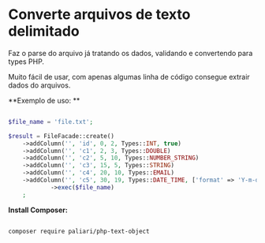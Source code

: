 
# Converte arquivos de texto delimitado

Faz o parse do arquivo já tratando os dados, validando e convertendo para types PHP.

Muito fácil de usar, com apenas algumas linha de código consegue extrair dados do arquivos.

**Exemplo de uso:
**

```php

$file_name = 'file.txt';

$result = FileFacade::create()
    ->addColumn('', 'id', 0, 2, Types::INT, true)
    ->addColumn('', 'c1', 2, 3, Types::DOUBLE)
    ->addColumn('', 'c2', 5, 10, Types::NUMBER_STRING)
    ->addColumn('', 'c3', 15, 5, Types::STRING)
    ->addColumn('', 'c4', 20, 10, Types::EMAIL)
    ->addColumn('', 'c5', 30, 19, Types::DATE_TIME, ['format' => 'Y-m-d H:i:s', 'required' => true])
    		->exec($file_name)
    ;

```

**Install Composer:**
    
```bash

composer require paliari/php-text-object

```
